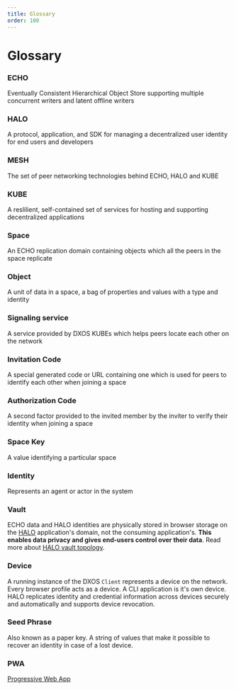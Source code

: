 ```yaml
---
title: Glossary
order: 100
---
```


# Glossary

### ECHO

Eventually Consistent Hierarchical Object Store supporting multiple concurrent writers and latent offline writers

### HALO

A protocol, application, and SDK for managing a decentralized user identity for end users and developers

### MESH

The set of peer networking technologies behind ECHO, HALO and KUBE

### KUBE

A reslilient, self-contained set of services for hosting and supporting decentralized applications

### Space

An ECHO replication domain containing objects which all the peers in the space replicate

### Object

A unit of data in a space, a bag of properties and values with a type and identity

### Signaling service

A service provided by DXOS KUBEs which helps peers locate each other on the network

### Invitation Code

A special generated code or URL containing one which is used for peers to identify each other when joining a space

### Authorization Code

A second factor provided to the invited member by the inviter to verify their identity when joining a space

### Space Key

A value identifying a particular space

### Identity

Represents an agent or actor in the system

### Vault

ECHO data and HALO identities are physically stored in browser storage on the [HALO](./platform/halo) application's domain, not the consuming application's. **This enables data privacy and gives end-users control over their data**. Read more about [HALO vault topology](./platform/#local-vault-topology).

### Device

A running instance of the DXOS `Client` represents a device on the network. Every browser profile acts as a device. A CLI application is it's own device. HALO replicates identity and credential information across devices securely and automatically and supports device revocation.

### Seed Phrase

Also known as a paper key. A string of values that make it possible to recover an identity in case of a lost device.

### PWA

[Progressive Web App](https://en.wikipedia.org/wiki/Progressive_web_app)
